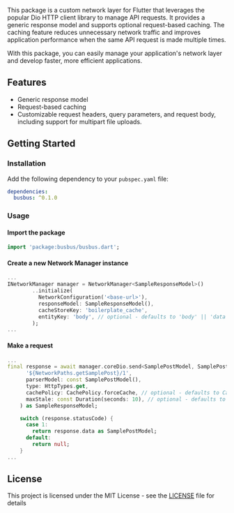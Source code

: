 This package is a custom network layer for Flutter that leverages the popular Dio HTTP client library to manage API requests. It provides a generic response model and supports optional request-based caching. The caching feature reduces unnecessary network traffic and improves application performance when the same API request is made multiple times.

With this package, you can easily manage your application's network layer and develop faster, more efficient applications.

## Features

-   Generic response model
-   Request-based caching
-   Customizable request headers, query parameters, and request body, including support for multipart file uploads.

## Getting Started

### Installation

Add the following dependency to your `pubspec.yaml` file:

```yaml
dependencies:
  busbus: ^0.1.0
```

### Usage

#### Import the package

```dart
import 'package:busbus/busbus.dart';
```

#### Create a new Network Manager instance

```dart
...
INetworkManager manager = NetworkManager<SampleResponseModel>()
        ..initialize(
          NetworkConfiguration('<base-url>'),
          responseModel: SampleResponseModel(),
          cacheStoreKey: 'boilerplate_cache',
          entityKey: 'body', // optional - defaults to 'body' || 'data' || 'result'
        );
...
```

#### Make a  request

```dart
...
final response = await manager.coreDio.send<SamplePostModel, SamplePostModel>(
      '${NetworkPaths.getSamplePost}/1',
      parserModel: const SamplePostModel(),
      type: HttpTypes.get,
      cachePolicy: CachePolicy.forceCache, // optional - defaults to CachePolicy.noCache
      maxStale: const Duration(seconds: 10), // optional - defaults to 10 seconds if cachePolicy is CachePolicy.forceCache
    ) as SampleResponseModel;

    switch (response.statusCode) {
      case 1:
        return response.data as SamplePostModel;
      default:
        return null;
    }
...
```

## License

This project is licensed under the MIT License - see the [LICENSE](https://github.com/yunusemrealpak/busbus/blob/main/LICENSE) file for details